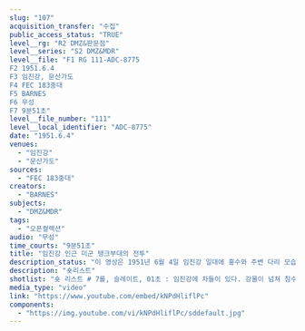 ```yaml
---
slug: "107"
acquisition_transfer: "수집"
public_access_status: "TRUE"
level__rg: "R2 DMZ&판문점"
level__series: "S2 DMZ&MDR"
level__file: "F1 RG 111-ADC-8775
F2 1951.6.4
F3 임진강, 문산가도
F4 FEC 183중대
F5 BARNES
F6 무성 
F7 9분51초"
level__file_number: "111"
level__local_identifier: "ADC-8775"
date: "1951.6.4"
venues: 
  - "임진강"
  - "문산가도"
sources: 
  - "FEC 183중대"
creators: 
  - "BARNES"
subjects: 
  - "DMZ&MDR"
tags: 
  - "오픈컬렉션"
audio: "무성"
time_courts: "9분51초"
title: "임진강 인근 미군 탱크부대의 전투"
description_status: "이 영상은 1951년 6월 4일 임진강 일대에 홍수와 주변 다리 모습을 담고 있다. 문산가도(1번국도)와 주변 풍경이 이채롭다. 이 시기는 기러기 다리가 가설되기 이전 임진강 일대 모습을 확인할 수 있는 중요한 영상이라고 하겠다. "
description: "숏리스트"
shotlist: "숏 리스트 # 7롤, 슬레이트, 01초 : 임진강에 차들이 있다. 강물이 넘쳐 침수되었다. 미군이 부상당해 장갑차로 수송되고 있다. (34초) 포로들이 이송되고 있다. # 5롤, 슬레이트, 1분09초 : 임진강 인근에서 전투, 미군이 건물을 겨냥하고 총을 쏘고 있다. (1분36 초) 초가집들이 보인다. 탱크들이 불타는 초가집 옆으로 지나고 있다. # 6롤, 슬레이트 2분16초 : 문산 가도를 지나고 있다. 탱크가 임진강변에서 지뢰에 체인이 끊어졌다. (4분05초) 불탄 열차와 철로가 있다. 미군들이 철로에 앉아 있다. # 1롤, 슬레이트, 4분 13초, 제목 임진강 : 탱크연대가 임진강 옆을 끼고 전진하고 있다. 파괴되지 않 은 다리와 임진강이 보이고 미군들이 탱크에 올라타고 있다. # 2롤, 슬레이트, 5분19초 : 탱크가 임진강을 건너고 있다. 뒤에 다리가 보인다. 임진강에 부서진 차량 이 보인다. # 3롤, 슬레이트, 6분20초 : 임진강 부근에서 전투가 벌어진다. # 1롤, 슬레이트, 7분28초 : 1951년 6월 4일 임진강, 탱크들이 도로를 따라 이동한다. 임진강이 보인 다. (8분40초) 임진강에서 탱크 옆에서 미군들이 휴식하고 있다."
media_type: "video"
link: "https://www.youtube.com/embed/kNPdHliflPc"
components: 
  - "https://img.youtube.com/vi/kNPdHliflPc/sddefault.jpg"
---
```

